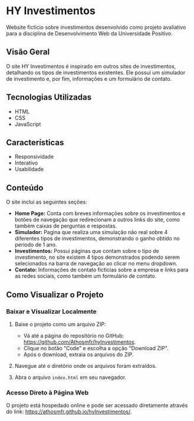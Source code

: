 # HY Investimentos
Website fictício sobre investimentos desenvolvido como projeto avaliativo para a disciplina de Desenvolvimento Web da Universidade Positivo.

## Visão Geral

O site HY Investimentos é inspirado em outros sites de investimentos, detalhando os tipos de investimentos existentes. Ele possui um simulador de investimento e, por fim, informações e um formulário de contato.

## Tecnologias Utilizadas

- HTML
- CSS
- JavaScript

## Características

- Responsividade
- Interativo
- Usabilidade

## Conteúdo

O site inclui as seguintes seções:

- **Home Page:** Conta com breves informações sobre os investimentos e botões de navegação que redirecionam a outros links do site, como também caixas de perguntas e respostas.
- **Simulador:** Pagina que realiza uma simulação não real sobre 4 diferentes tipos de investimentos, demonstrando o ganho obtido no periodo de 1 ano. 
- **Investimentos:** Possui páginas que contam sobre o tipo de investimento, no site existem 4 tipos demonstrados podendo serem selecionados na barra de navegação ao clicar no menu dropdown.
- **Contato:** Informações de contato ficticias sobre a empresa e links para as redes sociais, como também um formulário de contato.

## Como Visualizar o Projeto

### Baixar e Visualizar Localmente

1. Baixe o projeto como um arquivo ZIP:
   - Vá até a página do repositório no GitHub: https://github.com/Athosmfr/hyInvestimentos.
   - Clique no botão "Code" e escolha a opção "Download ZIP".
   - Após o download, extraia os arquivos do ZIP.

2. Navegue até o diretório onde os arquivos foram extraídos.

3. Abra o arquivo `index.html` em seu navegador.

### Acesso Direto à Página Web

O projeto está hospedado online e pode ser acessado diretamente através do link: https://athosmfr.github.io/hyInvestimentos/.
